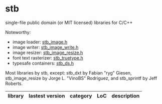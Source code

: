 stb
===

single-file public domain (or MIT licensed) libraries for C/C++

Noteworthy:

* image loader: [stb_image.h](stb_image.h)
* image writer: [stb_image_write.h](stb_image_write.h)
* image resizer: [stb_image_resize.h](stb_image_resize.h)
* font text rasterizer: [stb_truetype.h](stb_truetype.h)
* typesafe containers: [stb_ds.h](stb_ds.h)

Most libraries by stb, except: stb_dxt by Fabian "ryg" Giesen, stb_image_resize
by Jorge L. "VinoBS" Rodriguez, and stb_sprintf by Jeff Roberts.

<a name="stb_libs"></a>

library    | lastest version | category | LoC | description
--------------------- | ---- | -------- | --- | --------------------------------
